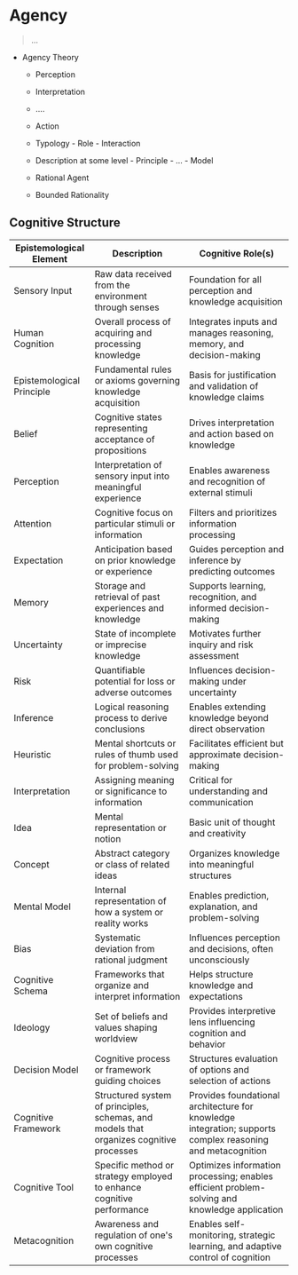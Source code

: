 # Agency

> ...

- Agency    Theory
    - Perception
    - Interpretation
    - ….
    - Action
    - Typology - Role - Interaction
    - Description at some level - Principle - … - Model

    - Rational Agent
    - Bounded Rationality

## Cognitive Structure

| Epistemological Element | Description | Cognitive Role(s) |
|------------------------|-------------|-------------------|
| Sensory Input | Raw data received from the environment through senses | Foundation for all perception and knowledge acquisition |
| Human Cognition | Overall process of acquiring and processing knowledge | Integrates inputs and manages reasoning, memory, and decision-making |
| Epistemological Principle | Fundamental rules or axioms governing knowledge acquisition | Basis for justification and validation of knowledge claims |
| Belief | Cognitive states representing acceptance of propositions | Drives interpretation and action based on knowledge |
| Perception | Interpretation of sensory input into meaningful experience | Enables awareness and recognition of external stimuli |
| Attention | Cognitive focus on particular stimuli or information | Filters and prioritizes information processing |
| Expectation | Anticipation based on prior knowledge or experience | Guides perception and inference by predicting outcomes |
| Memory | Storage and retrieval of past experiences and knowledge | Supports learning, recognition, and informed decision-making |
| Uncertainty | State of incomplete or imprecise knowledge | Motivates further inquiry and risk assessment |
| Risk | Quantifiable potential for loss or adverse outcomes | Influences decision-making under uncertainty |
| Inference | Logical reasoning process to derive conclusions | Enables extending knowledge beyond direct observation |
| Heuristic | Mental shortcuts or rules of thumb used for problem-solving | Facilitates efficient but approximate decision-making |
| Interpretation | Assigning meaning or significance to information | Critical for understanding and communication |
| Idea | Mental representation or notion | Basic unit of thought and creativity |
| Concept | Abstract category or class of related ideas | Organizes knowledge into meaningful structures |
| Mental Model | Internal representation of how a system or reality works | Enables prediction, explanation, and problem-solving |
| Bias | Systematic deviation from rational judgment | Influences perception and decisions, often unconsciously |
| Cognitive Schema | Frameworks that organize and interpret information | Helps structure knowledge and expectations |
| Ideology | Set of beliefs and values shaping worldview | Provides interpretive lens influencing cognition and behavior |
| Decision Model | Cognitive process or framework guiding choices | Structures evaluation of options and selection of actions |
| Cognitive Framework | Structured system of principles, schemas, and models that organizes cognitive processes | Provides foundational architecture for knowledge integration; supports complex reasoning and metacognition |
| Cognitive Tool | Specific method or strategy employed to enhance cognitive performance | Optimizes information processing; enables efficient problem-solving and knowledge application |
| Metacognition| Awareness and regulation of one's own cognitive processes | Enables self-monitoring, strategic learning, and adaptive control of cognition |

